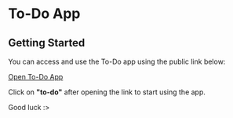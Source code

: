 # To-Do App

## Getting Started

You can access and use the To-Do app using the public link below:

[Open To-Do App](https://upgraded-zebra-4v4j567gp4725q4r-8080.app.github.dev/)

Click on **"to-do"** after opening the link to start using the app.

Good luck :>